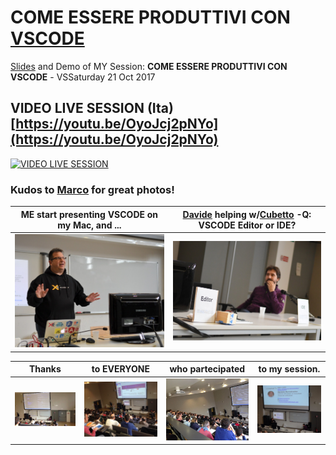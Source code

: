 # COME ESSERE PRODUTTIVI CON [VSCODE](https://code.visualstudio.com)

[Slides](VS2017_Saturday.pdf) and Demo of MY Session: **COME ESSERE PRODUTTIVI CON VSCODE** - VSSaturday 21 Oct 2017

## VIDEO LIVE SESSION (Ita) [https://youtu.be/OyoJcj2pNYo](https://youtu.be/OyoJcj2pNYo)
[![VIDEO LIVE SESSION](https://img.youtube.com/vi/OyoJcj2pNYo/0.jpg)](https://www.youtube.com/watch?v=OyoJcj2pNYo)

### Kudos to [Marco](https://twitter.com/marcobortolin) for great photos!

ME start presenting VSCODE on my Mac, and ... | [Davide](https://twitter.com/davidecontin) helping w/[Cubetto](https://www.primotoys.com) -Q: VSCODE Editor or IDE?
:---: | :---: 
![ME Presenting](photo/me_presenting.jpeg) | ![Davide with Cubetto - VSCODE Editor or IDE](photo/davide_with_cubetto.jpeg)

 Thanks | to **EVERYONE** | who partecipated | to my session. 
:---: | :---: | :---: | :---: 
![live2](photo/live2.JPG) | ![live1](photo/live1.jpg) | ![live3](photo/live3.JPG) | ![live4](photo/live4.JPG)
